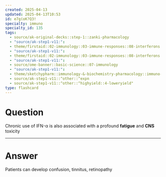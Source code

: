 ```yaml
---
created: 2025-04-13
updated: 2025-04-13T10:53
id: e7g(oK?Q3!
specialty: immuno
specialty_id: 135
tags:
  - source/ak-original-decks::step-1::zanki-pharmacology
  - "source/ak-step1-v11:": 
  - theme/firstaid::02-immunology::03-immune-responses::08-interferons
  - "source/ak-step1-v11:": 
  - theme/firstaid::02-immunology::03-immune-responses::08-interferons::ifn-a
  - "source/ak-step1-v11:": 
  - source/ome-banner::basic-science::07-immunology
  - "source/ak-step1-v11:": 
  - theme/sketchypharm::immunology-&-biochemistry-pharmacology::immuno-stimulants-&-biochemistry-pharmacology::immunostimulants-(interferons,cytokine-therapy)
  - source/ak-step1-v11::^other::^expn
  - source/ak-step1-v11::^other::^highyield::4-loweryield"
type: flashcard
---
```


# Question
Chronic use of IFN-α is also associated with a profound **fatigue** and **CNS** toxicity

---

# Answer
Patients can develop confusion, tinnitus, retinopathy